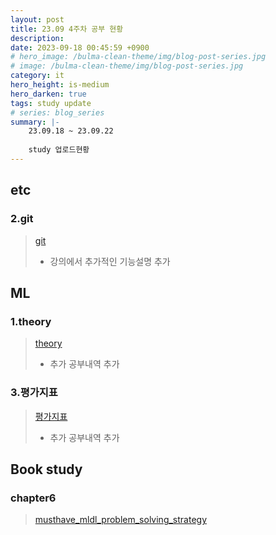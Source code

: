 ```yaml
---
layout: post
title: 23.09 4주차 공부 현황
description: 
date: 2023-09-18 00:45:59 +0900
# hero_image: /bulma-clean-theme/img/blog-post-series.jpg
# image: /bulma-clean-theme/img/blog-post-series.jpg
category: it
hero_height: is-medium
hero_darken: true
tags: study update
# series: blog_series
summary: |-
    23.09.18 ~ 23.09.22
    
    study 업로드현황
---
```

## etc

### 2.git
> [git](/study/etc/2_git)  
> * 강의에서 추가적인 기능설명 추가  

## ML

### 1.theory
> [theory](/study/ML/1_theory)  
> * 추가 공부내역 추가  

### 3.평가지표
> [평가지표](/study/ML/3_평가지표)  
> * 추가 공부내역 추가  

## Book study

### chapter6
> [musthave_mldl_problem_solving_strategy](https://github.com/gitwtmo/musthave_mldl_problem_solving_strategy/blob/main/Indexs/part2/chapter6.md) 